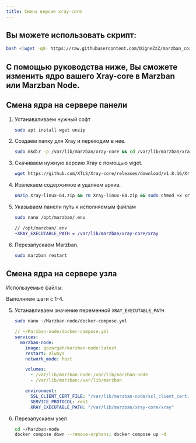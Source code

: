 ```yaml
---
title: Смена версии xray-core
---
```


## Вы можете использовать скрипт:
```bash
bash <(wget -qO- https://raw.githubusercontent.com/DigneZzZ/marzban_core_change/main/change.sh)
```

## С помощью руководства ниже, Вы сможете изменить ядро вашего Xray-core в Marzban или Marzban Node.

## Смена ядра на сервере панели

1. Устанаваливаем нужный софт


    ```bash
    sudo apt install wget unzip
    ```


2. Создаем папку для Xray и переходим в нее.

    ```bash
    sudo mkdir -p /var/lib/marzban/xray-core && cd /var/lib/marzban/xray-core
    ```

3. Скачиваем нужную версию Xray с помощью wget.

    ```bash
    wget https://github.com/XTLS/Xray-core/releases/download/v1.8.16/Xray-linux-64.zip
    ```

4. Извлекаем содержимое и удаляем  архив.

    ```bash
    unzip Xray-linux-64.zip && rm Xray-linux-64.zip && sudo chmod +x xray
    ```


5. Указываем панели путь к исполняемым файлам
    ```bash
    sudo nano /opt/marzban/.env
    ```
    ```diff
    // /opt/marzban/.env
    +XRAY_EXECUTABLE_PATH = /var/lib/marzban/xray-core/xray
    ```

6. Перезапускаем Marzban.

    ```bash
    sudo marzban restart
    ```

## Смена ядра на сервере узла
Используемые файлы:

Выполняем шаги с 1-4.

5. Устанавливаем значение переменной `XRAY_EXECUTABLE_PATH` 

    ```bash
    sudo nano ~/Marzban-node/docker-compose.yml
    ```

    ```yaml
    // ~/Marzban-node/docker-compose.yml
    services:
      marzban-node:
        image: gozargah/marzban-node:latest
        restart: always
        network_mode: host

        volumes:
          - /var/lib/marzban-node:/var/lib/marzban-node
          - /var/lib/marzban:/var/lib/marzban

        environment:
          SSL_CLIENT_CERT_FILE: "/var/lib/marzban-node/ssl_client_cert.pem"
          SERVICE_PROTOCOL: rest
          XRAY_EXECUTABLE_PATH: "/var/lib/marzban/xray-core/xray"

    ```
6. Перезапускаем узел
    ```bash
    cd ~/Marzban-node
    docker compose down --remove-orphans; docker compose up -d
    ```
